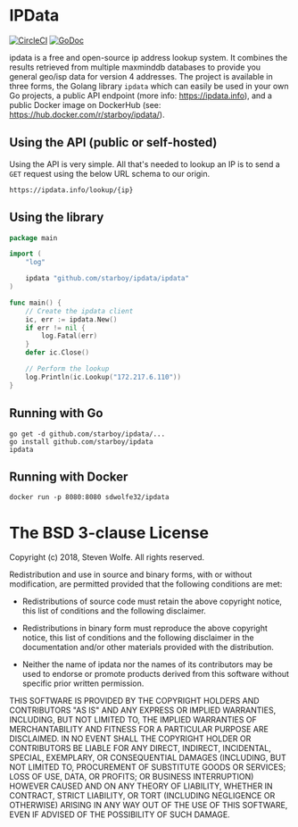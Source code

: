 # IPData

[![CircleCI](https://circleci.com/gh/starboy/ipdata.svg?style=svg)](https://circleci.com/gh/starboy/ipdata)
[![GoDoc](https://godoc.org/github.com/starboy/ipdata/ipdata?status.svg)](https://godoc.org/github.com/starboy/ipdata/verifier)

ipdata is a free and open-source ip address lookup system. It combines the results retrieved from multiple maxminddb databases to provide you general geo/isp data for version 4 addresses. The project is available in three forms, the Golang library `ipdata` which can easily be used in your own Go projects, a public API endpoint (more info: https://ipdata.info), and a public Docker image on DockerHub (see: https://hub.docker.com/r/starboy/ipdata/).

## Using the API (public or self-hosted)

Using the API is very simple. All that's needed to lookup an IP is to send a `GET` request using the below URL schema to our origin.
```
https://ipdata.info/lookup/{ip}
```

## Using the library

```go
package main

import (
    "log"

    ipdata "github.com/starboy/ipdata/ipdata"
)

func main() {
    // Create the ipdata client
    ic, err := ipdata.New()
    if err != nil {
        log.Fatal(err)
    }
    defer ic.Close()

    // Perform the lookup
    log.Println(ic.Lookup("172.217.6.110"))
}
```

## Running with Go

```
go get -d github.com/starboy/ipdata/...
go install github.com/starboy/ipdata
ipdata
```

## Running with Docker

```
docker run -p 8080:8080 sdwolfe32/ipdata
```

The BSD 3-clause License
========================

Copyright (c) 2018, Steven Wolfe. All rights reserved.

Redistribution and use in source and binary forms, with or without modification,
are permitted provided that the following conditions are met:

 - Redistributions of source code must retain the above copyright notice,
   this list of conditions and the following disclaimer.

 - Redistributions in binary form must reproduce the above copyright notice,
   this list of conditions and the following disclaimer in the documentation
   and/or other materials provided with the distribution.

 - Neither the name of ipdata nor the names of its contributors may
   be used to endorse or promote products derived from this software without
   specific prior written permission.

THIS SOFTWARE IS PROVIDED BY THE COPYRIGHT HOLDERS AND CONTRIBUTORS "AS IS" AND
ANY EXPRESS OR IMPLIED WARRANTIES, INCLUDING, BUT NOT LIMITED TO, THE IMPLIED
WARRANTIES OF MERCHANTABILITY AND FITNESS FOR A PARTICULAR PURPOSE ARE
DISCLAIMED. IN NO EVENT SHALL THE COPYRIGHT HOLDER OR CONTRIBUTORS BE LIABLE FOR
ANY DIRECT, INDIRECT, INCIDENTAL, SPECIAL, EXEMPLARY, OR CONSEQUENTIAL DAMAGES
(INCLUDING, BUT NOT LIMITED TO, PROCUREMENT OF SUBSTITUTE GOODS OR SERVICES;
LOSS OF USE, DATA, OR PROFITS; OR BUSINESS INTERRUPTION) HOWEVER CAUSED AND ON
ANY THEORY OF LIABILITY, WHETHER IN CONTRACT, STRICT LIABILITY, OR TORT
(INCLUDING NEGLIGENCE OR OTHERWISE) ARISING IN ANY WAY OUT OF THE USE OF THIS
SOFTWARE, EVEN IF ADVISED OF THE POSSIBILITY OF SUCH DAMAGE.